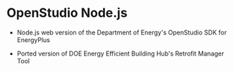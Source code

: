 OpenStudio Node.js
==========

- Node.js web version of the Department of Energy's OpenStudio SDK for EnergyPlus

- Ported version of DOE Energy Efficient Building Hub's Retrofit Manager Tool
